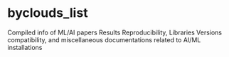 # byclouds_list
Compiled info of ML/AI papers Results Reproducibility, Libraries Versions compatibility, and miscellaneous documentations related to AI/ML installations

